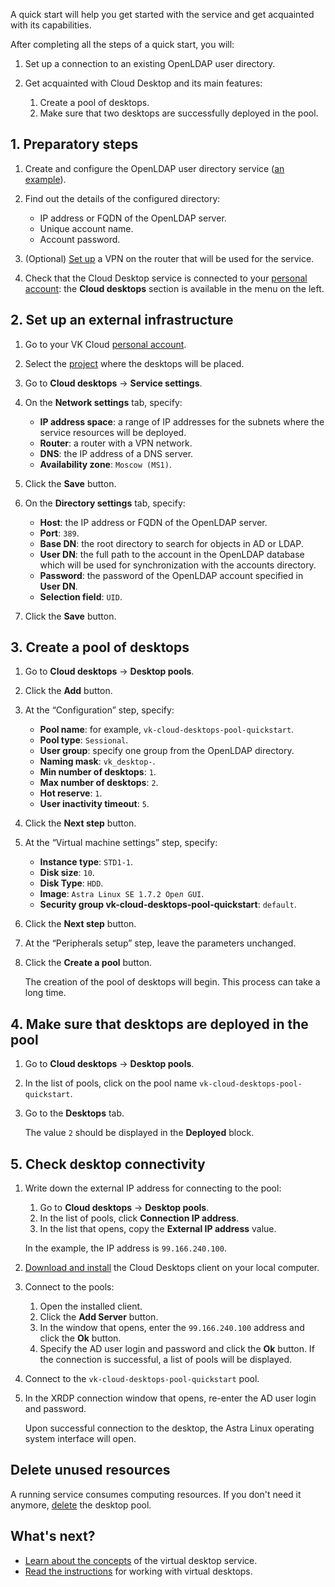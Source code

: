 A quick start will help you get started with the service and get acquainted with its capabilities.

After completing all the steps of a quick start, you will:

1. Set up a connection to an existing OpenLDAP user directory.
1. Get acquainted with Cloud Desktop and its main features:

    1. Create a pool of desktops.
    1. Make sure that two desktops are successfully deployed in the pool.

## 1. Preparatory steps

1. Create and configure the OpenLDAP user directory service ([an example](https://www.openldap.org/devel/admin/guide.html#Building%20and%20Installing%20OpenLDAP%20Software)).
1. Find out the details of the configured directory:

   - IP address or FQDN of the OpenLDAP server.
   - Unique account name.
   - Account password.

1. (Optional) [Set up](/en/networks/vnet/use-cases/vpn-tunnel#2_set_up_a_vpn_tunnel_on_the_cloud_side) a VPN on the router that will be used for the service.
1. Check that the Cloud Desktop service is connected to your [personal account](https://msk.cloud.vk.com/app/en): the **Cloud desktops** section is available in the menu on the left.

## 2. Set up an external infrastructure

1. Go to your VK Cloud [personal account](https://msk.cloud.vk.com/app/en).
1. Select the [project](/en/base/account/concepts/projects) where the desktops will be placed.
1. Go to **Cloud desktops** → **Service settings**.
1. On the **Network settings** tab, specify:

    - **IP address space**: a range of IP addresses for the subnets where the service resources will be deployed.
    - **Router**: a router with a VPN network.
    - **DNS**: the IP address of a DNS server.
    - **Availability zone**: `Moscow (MS1)`.

1. Click the **Save** button.
1. On the **Directory settings** tab, specify:

    - **Host**: the IP address or FQDN of the OpenLDAP server.
    - **Port**: `389`.
    - **Base DN**: the root directory to search for objects in AD or LDAP.
    - **User DN**: the full path to the account in the OpenLDAP database which will be used for synchronization with the accounts directory.
    - **Password**: the password of the OpenLDAP account specified in **User DN**.
    - **Selection field**: `UID`.

1. Click the **Save** button.

## 3. Create a pool of desktops

1. Go to **Cloud desktops** → **Desktop pools**.
1. Click the **Add** button.
1. At the “Configuration” step, specify:

    - **Pool name**: for example, `vk-cloud-desktops-pool-quickstart`.
    - **Pool type**: `Sessional`.
    - **User group**: specify one group from the OpenLDAP directory.
    - **Naming mask**: `vk_desktop-`.
    - **Min number of desktops**: `1`.
    - **Max number of desktops**: `2`.
    - **Hot reserve**: `1`.
    - **User inactivity timeout**: `5`.

1. Click the **Next step** button.
1. At the “Virtual machine settings” step, specify:

    - **Instance type**: `STD1-1`.
    - **Disk size**: `10`.
    - **Disk Type**: `HDD`.
    - **Image**: `Astra Linux SE 1.7.2 Орел GUI`.
    - **Security group vk-cloud-desktops-pool-quickstart**: `default`.

1. Click the **Next step** button.
1. At the “Peripherals setup” step, leave the parameters unchanged.
1. Click the **Create a pool** button.

   The creation of the pool of desktops will begin. This process can take a long time.

## 4. Make sure that desktops are deployed in the pool

1. Go to **Cloud desktops** → **Desktop pools**.
1. In the list of pools, click on the pool name `vk-cloud-desktops-pool-quickstart`.
1. Go to the **Desktops** tab.

   The value `2` should be displayed in the **Deployed** block.

## 5. Check desktop connectivity

1. Write down the external IP address for connecting to the pool:

    1. Go to **Cloud desktops** → **Desktop pools**.
    1. In the list of pools, click **Connection IP address**.
    1. In the list that opens, copy the **External IP address** value.

    In the example, the IP address is `99.166.240.100`.

1. [Download and install](../instructions/assets/user_guide_1_0.pdf "download") the Cloud Desktops client on your local computer.
1. Connect to the pools:

   1. Open the installed client.
   1. Click the **Add Server** button.
   1. In the window that opens, enter the `99.166.240.100` address and click the **Ok** button.
   1. Specify the AD user login and password and click the **Ok** button. If the connection is successful, a list of pools will be displayed.

1. Connect to the `vk-cloud-desktops-pool-quickstart` pool.
1. In the XRDP connection window that opens, re-enter the AD user login and password.

   Upon successful connection to the desktop, the Astra Linux operating system interface will open.

## Delete unused resources

A running service consumes computing resources. If you don't need it anymore, [delete](../instructions/desktops-pool/manage#deleting_a_desktop_pools) the desktop pool.

## What's next?

- [Learn about the concepts](../concepts/) of the virtual desktop service.
- [Read the instructions](../instructions/manage-desktops/) for working with virtual desktops.
